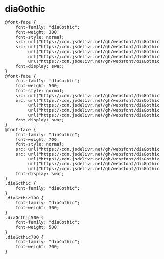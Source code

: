 # diaGothic

<pre>
@font-face {
    font-family: "diaGothic";
    font-weight: 300;
    font-style: normal;
    src: url("https://cdn.jsdelivr.net/gh/websfont/diaGothic/diaGothic-Light.eot");
    src: url("https://cdn.jsdelivr.net/gh/websfont/diaGothic/diaGothic-Light.eot?#iefix") format("embedded-opentype"),
         url("https://cdn.jsdelivr.net/gh/websfont/diaGothic/diaGothic-Light.woff2") format("woff2"),
         url("https://cdn.jsdelivr.net/gh/websfont/diaGothic/diaGothic-Light.woff") format("woff"),
         url("https://cdn.jsdelivr.net/gh/websfont/diaGothic/diaGothic-Light.ttf") format("truetype");
    font-display: swap;
}
@font-face {
    font-family: "diaGothic";
    font-weight: 500;
    font-style: normal;
    src: url("https://cdn.jsdelivr.net/gh/websfont/diaGothic/diaGothic-Medium.eot");
    src: url("https://cdn.jsdelivr.net/gh/websfont/diaGothic/diaGothic-Medium.eot?#iefix") format("embedded-opentype"),
         url("https://cdn.jsdelivr.net/gh/websfont/diaGothic/diaGothic-Medium.woff2") format("woff2"),
         url("https://cdn.jsdelivr.net/gh/websfont/diaGothic/diaGothic-Medium.woff") format("woff"),
         url("https://cdn.jsdelivr.net/gh/websfont/diaGothic/diaGothic-Medium.ttf") format("truetype");
    font-display: swap;
}
@font-face {
    font-family: "diaGothic";
    font-weight: 700;
    font-style: normal;
    src: url("https://cdn.jsdelivr.net/gh/websfont/diaGothic/diaGothic-Bold.eot");
    src: url("https://cdn.jsdelivr.net/gh/websfont/diaGothic/diaGothic-Bold.eot?#iefix") format("embedded-opentype"),
         url("https://cdn.jsdelivr.net/gh/websfont/diaGothic/diaGothic-Bold.woff2") format("woff2"),
         url("https://cdn.jsdelivr.net/gh/websfont/diaGothic/diaGothic-Bold.woff") format("woff"),
         url("https://cdn.jsdelivr.net/gh/websfont/diaGothic/diaGothic-Bold.ttf") format("truetype");
    font-display: swap;
}
.diaGothic {
    font-family: "diaGothic";
}
.diaGothic300 {
    font-family: "diaGothic";
    font-weight: 300;
}
.diaGothic500 {
    font-family: "diaGothic";
    font-weight: 500;
}
.diaGothic700 {
    font-family: "diaGothic";
    font-weight: 700;
}
</pre>
